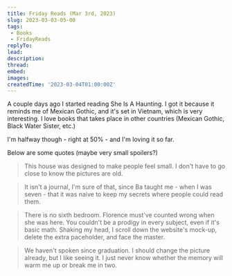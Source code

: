 ```yaml
---
title: Friday Reads (Mar 3rd, 2023)
slug: 2023-03-03-05-00
tags:
 - Books
 - FridayReads
replyTo:
lead:
description:
thread: 
embed:
images:
createdTime: '2023-03-04T01:00:00Z'
---
```


A couple days ago I started reading She Is A Haunting. I got it because it reminds me of Mexican Gothic, and it's set in Vietnam, which is very interesting. I love books that takes place in other countries (Mexican Gothic, Black Water Sister, etc.)

I'm halfway though - right at 50% - and I'm loving it so far.

Below are some quotes (maybe very small spoilers?)

> This house was designed to make people feel small. I don't have to go close to know the pictures are old.

> It isn't a journal, I'm sure of that, since Ba taught me - when I was seven - that it was naive to keep my secrets where people could read them.

> There is no sixth bedroom.
> Florence must've counted wrong when she was here. You couldn't be a prodigy in every subject, even if it's basic math. Shaking my head, I scroll down the website's mock-up, delete the extra paceholder, and face the master.

> We haven't spoken since graduation. I should change the picture already, but I like seeing it. I just never know whether the memory will warm me up or break me in two.
